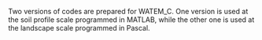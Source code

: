 Two versions of codes are prepared for WATEM_C. One version is used at the soil profile scale programmed in MATLAB, while the other one is used at the landscape scale programmed in Pascal. 
